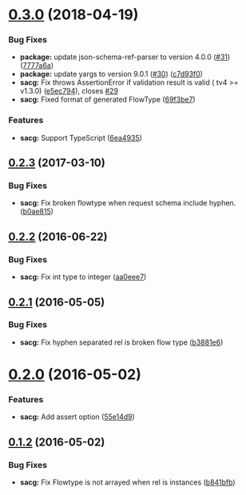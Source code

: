 <a name="0.3.0"></a>
# [0.3.0](https://github.com/moqada/simple-api-client-generator/compare/v0.2.3...v0.3.0) (2018-04-19)


### Bug Fixes

* **package:** update json-schema-ref-parser to version 4.0.0 ([#31](https://github.com/moqada/simple-api-client-generator/issues/31)) ([7777a6a](https://github.com/moqada/simple-api-client-generator/commit/7777a6a))
* **package:** update yargs to version 9.0.1 ([#30](https://github.com/moqada/simple-api-client-generator/issues/30)) ([c7d93f0](https://github.com/moqada/simple-api-client-generator/commit/c7d93f0))
* **sacg:** Fix throws AssertionError if validation result is valid ( tv4 >= v1.3.0) ([e5ec794](https://github.com/moqada/simple-api-client-generator/commit/e5ec794)), closes [#29](https://github.com/moqada/simple-api-client-generator/issues/29)
* **sacg:** Fixed format of generated FlowType ([69f3be7](https://github.com/moqada/simple-api-client-generator/commit/69f3be7))


### Features

* **sacg:** Support TypeScript ([6ea4935](https://github.com/moqada/simple-api-client-generator/commit/6ea4935))



<a name="0.2.3"></a>
## [0.2.3](https://github.com/moqada/simple-api-client-generator/compare/v0.2.2...v0.2.3) (2017-03-10)


### Bug Fixes

* **sacg:** Fix broken flowtype when request schema include hyphen. ([b0ae815](https://github.com/moqada/simple-api-client-generator/commit/b0ae815))



<a name="0.2.2"></a>
## [0.2.2](https://github.com/moqada/simple-api-client-generator/compare/v0.2.1...v0.2.2) (2016-06-22)


### Bug Fixes

* **sacg:** Fix int type to integer ([aa0eee7](https://github.com/moqada/simple-api-client-generator/commit/aa0eee7))



<a name="0.2.1"></a>
## [0.2.1](https://github.com/moqada/simple-api-client-generator/compare/v0.2.0...v0.2.1) (2016-05-05)


### Bug Fixes

* **sacg:** Fix hyphen separated rel is broken flow type ([b3881e6](https://github.com/moqada/simple-api-client-generator/commit/b3881e6))



<a name="0.2.0"></a>
# [0.2.0](https://github.com/moqada/simple-api-client-generator/compare/v0.1.2...v0.2.0) (2016-05-02)


### Features

* **sacg:** Add assert option ([55e14d9](https://github.com/moqada/simple-api-client-generator/commit/55e14d9))



<a name="0.1.2"></a>
## [0.1.2](https://github.com/moqada/simple-api-client-generator/compare/v0.1.1...v0.1.2) (2016-05-02)


### Bug Fixes

* **sacg:** Fix Flowtype is not arrayed when rel is instances ([b841bfb](https://github.com/moqada/simple-api-client-generator/commit/b841bfb))



